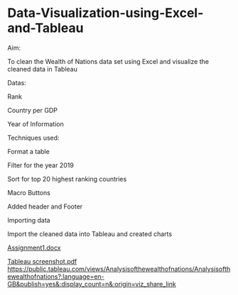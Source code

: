 # Data-Visualization-using-Excel-and-Tableau
Aim:

To clean the Wealth of Nations data set using Excel and visualize the cleaned data in Tableau

Datas:

   Rank

   Country per GDP

   Year of Information

   Techniques used:

Format a table

Filter for the year 2019

Sort for top 20 highest ranking countries

Macro Buttons

Added header and Footer

Importing data

Import the cleaned data into Tableau and created charts

[Assignment1.docx](https://github.com/sowmyaece44/Data-Visualization-using-Excel-and-Tableau/files/11110731/Assignment1.docx)



[Tableau screenshot.pdf](https://github.com/sowmyaece44/Data-Visualization-using-Excel-and-Tableau/files/11111284/Tableau.screenshot.pdf)
https://public.tableau.com/views/Analysisofthewealthofnations/Analysisofthewealthofnations?:language=en-GB&publish=yes&:display_count=n&:origin=viz_share_link
